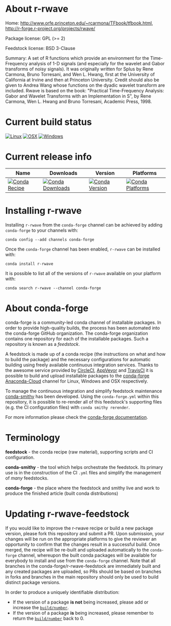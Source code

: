 About r-rwave
=============

Home: http://www.orfe.princeton.edu/~rcarmona/TFbook/tfbook.html, http://r-forge.r-project.org/projects/rwave/

Package license: GPL (>= 2)

Feedstock license: BSD 3-Clause

Summary: A set of R functions which provide an environment for the Time-Frequency analysis of 1-D signals (and especially for the wavelet and Gabor transforms of noisy signals). It was originally written for Splus by Rene Carmona, Bruno Torresani, and Wen L. Hwang, first at the University of California at Irvine and then at Princeton University.  Credit should also be given to Andrea Wang whose functions on the dyadic wavelet transform are included. Rwave is based on the book: "Practical Time-Frequency Analysis: Gabor and Wavelet Transforms with an Implementation in S", by Rene Carmona, Wen L. Hwang and Bruno Torresani, Academic Press, 1998.



Current build status
====================

[![Linux](https://img.shields.io/circleci/project/github/conda-forge/r-rwave-feedstock/master.svg?label=Linux)](https://circleci.com/gh/conda-forge/r-rwave-feedstock)
[![OSX](https://img.shields.io/travis/conda-forge/r-rwave-feedstock/master.svg?label=macOS)](https://travis-ci.org/conda-forge/r-rwave-feedstock)
[![Windows](https://img.shields.io/appveyor/ci/conda-forge/r-rwave-feedstock/master.svg?label=Windows)](https://ci.appveyor.com/project/conda-forge/r-rwave-feedstock/branch/master)

Current release info
====================

| Name | Downloads | Version | Platforms |
| --- | --- | --- | --- |
| [![Conda Recipe](https://img.shields.io/badge/recipe-r--rwave-green.svg)](https://anaconda.org/conda-forge/r-rwave) | [![Conda Downloads](https://img.shields.io/conda/dn/conda-forge/r-rwave.svg)](https://anaconda.org/conda-forge/r-rwave) | [![Conda Version](https://img.shields.io/conda/vn/conda-forge/r-rwave.svg)](https://anaconda.org/conda-forge/r-rwave) | [![Conda Platforms](https://img.shields.io/conda/pn/conda-forge/r-rwave.svg)](https://anaconda.org/conda-forge/r-rwave) |

Installing r-rwave
==================

Installing `r-rwave` from the `conda-forge` channel can be achieved by adding `conda-forge` to your channels with:

```
conda config --add channels conda-forge
```

Once the `conda-forge` channel has been enabled, `r-rwave` can be installed with:

```
conda install r-rwave
```

It is possible to list all of the versions of `r-rwave` available on your platform with:

```
conda search r-rwave --channel conda-forge
```


About conda-forge
=================

conda-forge is a community-led conda channel of installable packages.
In order to provide high-quality builds, the process has been automated into the
conda-forge GitHub organization. The conda-forge organization contains one repository
for each of the installable packages. Such a repository is known as a *feedstock*.

A feedstock is made up of a conda recipe (the instructions on what and how to build
the package) and the necessary configurations for automatic building using freely
available continuous integration services. Thanks to the awesome service provided by
[CircleCI](https://circleci.com/), [AppVeyor](http://www.appveyor.com/)
and [TravisCI](https://travis-ci.org/) it is possible to build and upload installable
packages to the [conda-forge](https://anaconda.org/conda-forge)
[Anaconda-Cloud](http://docs.anaconda.org/) channel for Linux, Windows and OSX respectively.

To manage the continuous integration and simplify feedstock maintenance
[conda-smithy](http://github.com/conda-forge/conda-smithy) has been developed.
Using the ``conda-forge.yml`` within this repository, it is possible to re-render all of
this feedstock's supporting files (e.g. the CI configuration files) with ``conda smithy rerender``.

For more information please check the [conda-forge documentation](https://conda-forge.org/docs/).

Terminology
===========

**feedstock** - the conda recipe (raw material), supporting scripts and CI configuration.

**conda-smithy** - the tool which helps orchestrate the feedstock.
                   Its primary use is in the construction of the CI ``.yml`` files
                   and simplify the management of *many* feedstocks.

**conda-forge** - the place where the feedstock and smithy live and work to
                  produce the finished article (built conda distributions)


Updating r-rwave-feedstock
==========================

If you would like to improve the r-rwave recipe or build a new
package version, please fork this repository and submit a PR. Upon submission,
your changes will be run on the appropriate platforms to give the reviewer an
opportunity to confirm that the changes result in a successful build. Once
merged, the recipe will be re-built and uploaded automatically to the
`conda-forge` channel, whereupon the built conda packages will be available for
everybody to install and use from the `conda-forge` channel.
Note that all branches in the conda-forge/r-rwave-feedstock are
immediately built and any created packages are uploaded, so PRs should be based
on branches in forks and branches in the main repository should only be used to
build distinct package versions.

In order to produce a uniquely identifiable distribution:
 * If the version of a package **is not** being increased, please add or increase
   the [``build/number``](http://conda.pydata.org/docs/building/meta-yaml.html#build-number-and-string).
 * If the version of a package **is** being increased, please remember to return
   the [``build/number``](http://conda.pydata.org/docs/building/meta-yaml.html#build-number-and-string)
   back to 0.